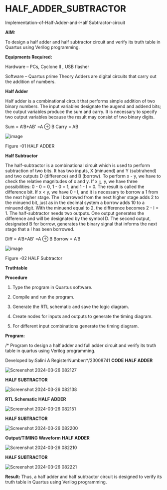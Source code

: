 # HALF_ADDER_SUBTRACTOR

Implementation-of-Half-Adder-and-Half Subtractor-circuit

**AIM:**

To design a half adder and half subtractor circuit and verify its truth table in Quartus using Verilog programming.

**Equipments Required:**

Hardware – PCs, Cyclone II , USB flasher 

Software – Quartus prime Theory Adders are digital circuits that carry out the addition of numbers.

**Half Adder**

Half adder is a combinational circuit that performs simple addition of two binary numbers. The input variables designate the augend and addend bits; the output variables produce the sum and carry. It is necessary to specify two output variables because the result may consist of two binary digits.

Sum = A’B+AB’ =A ⊕ B Carry = AB

![image](https://github.com/naavaneetha/HALF_ADDER_SUBTRACTOR/assets/154305477/bd4a0b2c-cdbc-4184-ab08-81578f121e1f)

Figure -01 HALF ADDER

**Half Subtractor**

The half-subtractor is a combinational circuit which is used to perform subtraction of two bits. It has two inputs, X (minuend) and Y (subtrahend) and two outputs D (difference) and B (borrow). To perform x - y, we have to check the relative magnitudes of x and y. If x ;;, y, we have three possibilities: 0 - 0 = 0, 1 - 0 = 1, and 1 - I = 0. The result is called the difference bit. If x < y, we have 0 - I, and it is necessary to borrow a 1 from the next higher stage. The I borrowed from the next higher stage adds 2 to the minuend bit, just as in the decimal system a borrow adds 10 to a minuend digit. With the minuend equal to 2, the difference becomes 2 - I = 1. The half-subtractor needs two outputs. One output generates the difference and will be designated by the symbol D. The second output, designated B for borrow, generates the binary signal that informs the next stage that a I has been borrowed. 

Diff = A’B+AB’ =A ⊕ B
Borrow = A’B

 ![image](https://github.com/naavaneetha/HALF_ADDER_SUBTRACTOR/assets/154305477/d76b099c-513f-4e7c-843a-e2fd028a531a)

Figure -02 HALF Subtractor

**Truthtable**

**Procedure**

1.	Type the program in Quartus software.

2.	Compile and run the program.

3.	Generate the RTL schematic and save the logic diagram.

4.	Create nodes for inputs and outputs to generate the timing diagram.

5.	For different input combinations generate the timing diagram.


**Program:**

/* Program to design a half adder and full adder circuit and verify its truth table in quartus using Verilog programming.

Developed by:Salini A RegisterNumber:*/23008741
**CODE**
**HALF ADDER**

![Screenshot 2024-03-26 082127](https://github.com/salinianbzhgan/HALF_ADDER_SUBTRACTOR/assets/145742862/5638d669-04ae-4859-b757-01b8106b6c44)

**HALF SUBTRACTOR**

![Screenshot 2024-03-26 082138](https://github.com/salinianbzhgan/HALF_ADDER_SUBTRACTOR/assets/145742862/7aacbc45-8263-404e-8814-687b53932d10)

**RTL Schematic**
**HALF ADDER**

![Screenshot 2024-03-26 082151](https://github.com/salinianbzhgan/HALF_ADDER_SUBTRACTOR/assets/145742862/e476e975-3b7f-4c8b-b15a-53fbdf7995ac)


**HALF SUBTRACTOR**

![Screenshot 2024-03-26 082200](https://github.com/salinianbzhgan/HALF_ADDER_SUBTRACTOR/assets/145742862/bda3b200-7d98-4242-90f6-e40f82ce2b9d)

**Output/TIMING Waveform**
**HALF ADDER**

![Screenshot 2024-03-26 082210](https://github.com/salinianbzhgan/HALF_ADDER_SUBTRACTOR/assets/145742862/f801f509-8f13-4a3a-8e16-66cc1b54903b)

**HALF SUBTRACTOR**

![Screenshot 2024-03-26 082221](https://github.com/salinianbzhgan/HALF_ADDER_SUBTRACTOR/assets/145742862/74728dfb-e30d-467e-bb3a-42027f734252)

**Result:**
Thus, a half adder and half subtractor circuit is designed to verify its truth table in Quartus using Verilog programming.
